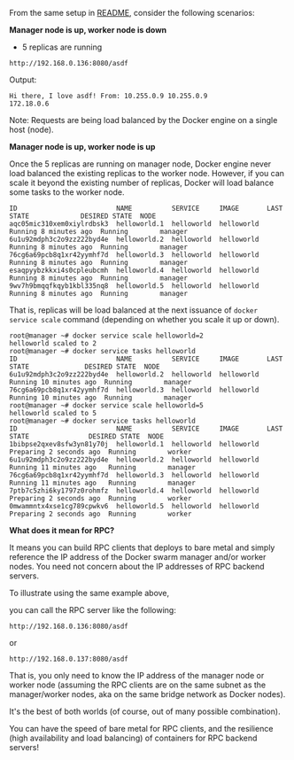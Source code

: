 From the same setup in [README](https://github.com/ibmendoza/go-examples/blob/master/docker/README.md), consider the following scenarios:

**Manager node is up, worker node is down**

- 5 replicas are running

```
http://192.168.0.136:8080/asdf
```

Output:

```
Hi there, I love asdf! From: 10.255.0.9 10.255.0.9 
172.18.0.6 
```

Note: Requests are being load balanced by the Docker engine on a single host (node).


**Manager node is up, worker node is up**

Once the 5 replicas are running on manager node, Docker engine never load balanced the existing replicas to the worker node. However, if you can scale it beyond the existing number of replicas, Docker will load balance some tasks to the worker node.

```
ID                         NAME          SERVICE     IMAGE       LAST STATE             DESIRED STATE  NODE
aqc05mic310xem0xiylrdbsk3  helloworld.1  helloworld  helloworld  Running 8 minutes ago  Running        manager
6u1u92mdph3c2o9zz222byd4e  helloworld.2  helloworld  helloworld  Running 8 minutes ago  Running        manager
76cg6a69pcb8q1xr42yymhf7d  helloworld.3  helloworld  helloworld  Running 8 minutes ago  Running        manager
esaqpyybzkkxi4s0cpleubcmh  helloworld.4  helloworld  helloworld  Running 8 minutes ago  Running        manager
9wv7h9bmqqfkqyb1kbl335nq8  helloworld.5  helloworld  helloworld  Running 8 minutes ago  Running        manager
```

That is, replicas will be load balanced at the next issuance of ```docker service scale``` command (depending on whether you scale it up or down).

```
root@manager ~# docker service scale helloworld=2
helloworld scaled to 2
root@manager ~# docker service tasks helloworld
ID                         NAME          SERVICE     IMAGE       LAST STATE              DESIRED STATE  NODE
6u1u92mdph3c2o9zz222byd4e  helloworld.2  helloworld  helloworld  Running 10 minutes ago  Running        manager
76cg6a69pcb8q1xr42yymhf7d  helloworld.3  helloworld  helloworld  Running 10 minutes ago  Running        manager
root@manager ~# docker service scale helloworld=5
helloworld scaled to 5
root@manager ~# docker service tasks helloworld
ID                         NAME          SERVICE     IMAGE       LAST STATE               DESIRED STATE  NODE
1bibpse2qxev8sfw3yn81y70j  helloworld.1  helloworld  helloworld  Preparing 2 seconds ago  Running        worker
6u1u92mdph3c2o9zz222byd4e  helloworld.2  helloworld  helloworld  Running 11 minutes ago   Running        manager
76cg6a69pcb8q1xr42yymhf7d  helloworld.3  helloworld  helloworld  Running 11 minutes ago   Running        manager
7ptb7c5zhi6ky1797z0rohmfz  helloworld.4  helloworld  helloworld  Preparing 2 seconds ago  Running        worker
0mwammntx4xse1cg789cpwkv6  helloworld.5  helloworld  helloworld  Preparing 2 seconds ago  Running        worker
```

**What does it mean for RPC?**

It means you can build RPC clients that deploys to bare metal and simply reference the IP address of the Docker swarm manager and/or worker nodes. You need not concern about the IP addresses of RPC backend servers.

To illustrate using the same example above,

you can call the RPC server like the following:

```
http://192.168.0.136:8080/asdf
```

or

```
http://192.168.0.137:8080/asdf
```

That is, you only need to know the IP address of the manager node or worker node (assuming the RPC clients are on the same subnet as the manager/worker nodes, aka on the same bridge network as Docker nodes).

It's the best of both worlds (of course, out of many possible combination).

You can have the speed of bare metal for RPC clients, and the resilience (high availability and load balancing) of containers for RPC backend servers!
